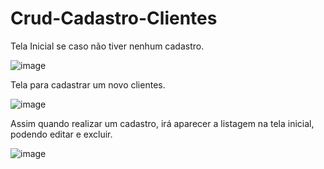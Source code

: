 # Crud-Cadastro-Clientes
  Tela Inicial se caso não tiver nenhum cadastro.
  
![image](https://user-images.githubusercontent.com/85910171/182748242-052f2881-3cfb-445c-b299-b4c66bd6f705.png)
  
  Tela para cadastrar um novo clientes.
  
  ![image](https://user-images.githubusercontent.com/85910171/182748380-42e7062e-9e3b-4971-b328-7cc076af2b47.png)
  
  Assim quando realizar um cadastro, irá aparecer a listagem na tela inicial, podendo editar e excluir.
  
  ![image](https://user-images.githubusercontent.com/85910171/182748557-878b1fa3-8d1e-4e52-837e-3172e2f36d75.png)



